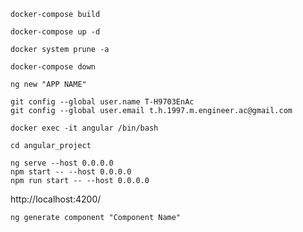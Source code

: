 
```
docker-compose build
```

```
docker-compose up -d
```

```
docker system prune -a
```

```
docker-compose down
```

```
ng new "APP NAME"
```

```
git config --global user.name T-H9703EnAc
git config --global user.email t.h.1997.m.engineer.ac@gmail.com
```

```
docker exec -it angular /bin/bash
```

```
cd angular_project
```

```
ng serve --host 0.0.0.0
npm start -- --host 0.0.0.0
npm run start -- --host 0.0.0.0
```

http://localhost:4200/

```
ng generate component "Component Name"
```